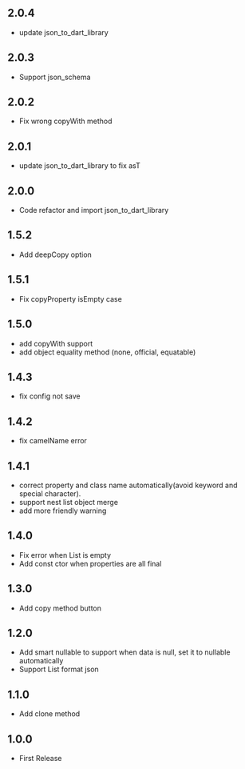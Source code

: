 ## 2.0.4

* update json_to_dart_library
  
## 2.0.3

* Support json_schema

## 2.0.2

* Fix wrong copyWith method

## 2.0.1

* update json_to_dart_library to fix asT

## 2.0.0

* Code refactor and import json_to_dart_library

## 1.5.2

* Add deepCopy option

## 1.5.1

* Fix copyProperty isEmpty case

## 1.5.0

* add copyWith support
* add object equality method (none, official, equatable)

## 1.4.3

* fix config not save

## 1.4.2

* fix camelName error

## 1.4.1

* correct property and class name automatically(avoid keyword and special character).
* support nest list object merge
* add more friendly warning

## 1.4.0

* Fix error when List is empty
* Add const ctor when properties are all final

## 1.3.0

* Add copy method button

## 1.2.0

* Add smart nullable to support when data is null, set it to nullable automatically
* Support List format json
  
## 1.1.0

* Add clone method

## 1.0.0

* First Release
